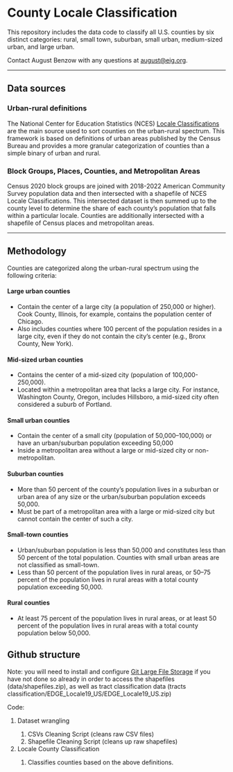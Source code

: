 <h1>County Locale Classification</h1>

This repository includes  the data code to classify all U.S. counties by six distinct categories: rural, small town, suburban, small urban, medium-sized urban, and large urban.

Contact August Benzow with any questions at august@eig.org.

---

<h2>Data sources</h2>

<h3>Urban-rural definitions</h3>

The National Center for Education Statistics (NCES) [Locale Classifications](https://nces.ed.gov/programs/edge/Geographic/LocaleBoundaries) are the main source used to sort counties on the urban-rural spectrum. This framework is based on definitions of urban areas published by the Census Bureau and provides a more granular categorization of counties than a simple binary of urban and rural.

<h3>Block Groups, Places, Counties, and Metropolitan Areas</h3>

Census 2020 block groups are joined with 2018-2022 American Community Survey population data and then intersected with a shapefile of NCES Locale Classifications. This intersected dataset is then summed up to the county level to determine the share of each county’s population that falls within a particular locale. Counties are additionally intersected with a shapefile of Census places and metropolitan areas. 

---

<h2>Methodology</h2>

Counties are categorized along the urban-rural spectrum using the following criteria:

<h4>Large urban counties</h4>

- Contain the center of a large city (a population of 250,000 or higher). Cook County, Illinois, for example, contains the population center of Chicago.
- Also includes counties where 100 percent of the population resides in a large city, even if they do not contain the city’s center (e.g., Bronx County, New York).

<h4>Mid-sized urban counties</h4>

- Contains the center of a mid-sized city (population of 100,000-250,000). 
- Located within a metropolitan area that lacks a large city. For instance, Washington County, Oregon, includes Hillsboro, a mid-sized city often considered a suburb of Portland.

<h4>Small urban counties</h4>

- Contain the center of a small city (population of 50,000–100,000) or have an urban/suburban population exceeding 50,000
- Inside a metropolitan area without a large or mid-sized city or non-metropolitan.

<h4>Suburban counties</h4>

- More than 50 percent of the county’s population lives in a suburban or urban area of any size or the urban/suburban population exceeds 50,000.
- Must be part of a metropolitan area with a large or mid-sized city but cannot contain the center of such a city.

<h4>Small-town counties</h4>

- Urban/suburban population is less than 50,000 and constitutes less than 50 percent of the total population. Counties with small urban areas are not classified as small-town.
- Less than 50 percent of the population lives in rural areas, or 50–75 percent of the population lives in rural areas with a total county population exceeding 50,000.

<h4>Rural counties</h4>

- At least 75 percent of the population lives in rural areas, or at least 50 percent of the population lives in rural areas with a total county population below 50,000.

<h2>Github structure</h2>

Note: you will need to install and configure [Git Large File Storage](https://docs.github.com/en/repositories/working-with-files/managing-large-files/about-git-large-file-storage) if you have not done so already in order to access the shapefiles (data/shapefiles.zip), as well as tract classification data (tracts classification/EDGE_Locale19_US/EDGE_Locale19_US.zip)

Code:
<ol>
<li>Dataset wrangling</li>
<ol><li>CSVs Cleaning Script (cleans raw CSV files)</li>
<li>Shapefile Cleaning Script (cleans up raw shapefiles)</li></ol>
<li>Locale County Classification</li>
<ol><li>Classifies counties based on the above definitions.</li></ol>
</ol>
